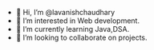- 👋 Hi, I’m @lavanishchaudhary
- 👀 I’m interested in Web development.
- 🌱 I’m currently learning Java,DSA.
- 💞️ I’m looking to collaborate on projects.

<!---
lavanishchaudhary/lavanishchaudhary is a ✨ special ✨ repository because its `README.md` (this file) appears on your GitHub profile.
You can click the Preview link to take a look at your changes.
--->
